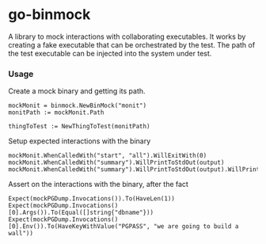 # go-binmock

A library to mock interactions with collaborating executables. It works by creating a fake executable that can be orchestrated by the test. The path of the test executable can be injected into the system under test.


### Usage

Create a mock binary and getting its path.

```golang
mockMonit = binmock.NewBinMock("monit")
monitPath := mockMonit.Path

thingToTest := NewThingToTest(monitPath)
```

Setup expected interactions with the binary

```golang
mockMonit.WhenCalledWith("start", "all").WillExitWith(0)
mockMonit.WhenCalledWith("summary").WillPrintToStdOut(output)
mockMonit.WhenCalledWith("summary").WillPrintToStdOut(output).WillPrintToStdErr("Noooo!").WillExitWith(1)
```

Assert on the interactions with the binary, after the fact

```golang
Expect(mockPGDump.Invocations()).To(HaveLen(1))
Expect(mockPGDump.Invocations()[0].Args()).To(Equal([]string{"dbname"}))
Expect(mockPGDump.Invocations()[0].Env()).To(HaveKeyWithValue("PGPASS", "we are going to build a wall"))
```
